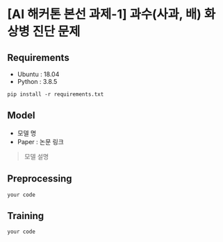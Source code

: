 # [AI 해커톤 본선 과제-1] 과수(사과, 배) 화상병 진단 문제

## Requirements
- Ubuntu  : 18.04
- Python  : 3.8.5
```
pip install -r requirements.txt
```
## Model
- 모델 명
- Paper : 논문 링크
> 모델 설명

## Preprocessing
```
your code
```

## Training
```
your code
```
